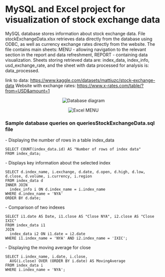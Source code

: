# MySQL and Excel project for visualization of stock exchange data

MySQL database stores information about stock exchange data. File stockExchangeData.xlsx retrieves data directly from the database using ODBC, as well as currency exchange rates directly from the website. The file contains main sheets: MENU - allowing navigation to the relevant section in the report and data refreshment, REPORT - containing data visualization. Sheets storing retrieved data are: index_data, index_info, usd_exchange_rate, and the sheet with data processed for analysis is: data_processed.

link to data: https://www.kaggle.com/datasets/mattiuzc/stock-exchange-data
Website with exchange rates: https://www.x-rates.com/table/?from=USD&amount=1


<p align="center"> <img src="https://github.com/KrystianJamrogiewicz/Excel_MySQL_Stock_Exchange_Data/assets/155767356/1338fd80-9b2b-4c52-91c9-d2f667b9aa8c" alt="Database diagram"> </p>


<p align="center"> <img src="https://github.com/KrystianJamrogiewicz/Excel_MySQL_Stock_Exchange_Data/assets/155767356/eb367667-008e-4fc4-97ca-42e6569569cc" alt="Excel MENU"></p>


<h3> Sample database queries on queriesStockExchangeData.sql file </h3>
<p>
- Displaying the number of rows in a table index_data
  
    SELECT COUNT(index_data.id) AS "Number of rows of index data"
    FROM index_data;
</p>
<p>
- Displays key information about the selected index
  
    SELECT d.index_name, i.exchange, d.date, d.open, d.high, d.low, d.close, d.volume, i.currency, i.region
    FROM index_data d
    INNER JOIN
      index_info i ON d.index_name = i.index_name
    WHERE d.index_name = 'NYA'
    ORDER BY d.date;
</p>
<p>
- Comparison of two indexes
  
    SELECT i1.date AS Date, i1.close AS "Close NYA", i2.close AS "Close IXIC"
    FROM index_data i1
    JOIN 
      index_data i2 ON i1.date = i2.date
    WHERE i1.index_name = 'NYA' AND i2.index_name = 'IXIC';
</p>
<p>
- Displaying the moving average for close
  
    SELECT i.index_name, i.date, i.close, 
      AVG(i.close) OVER (ORDER BY i.date) AS MovingAverage
    FROM index_data i
    WHERE i.index_name = 'NYA';
</p>





